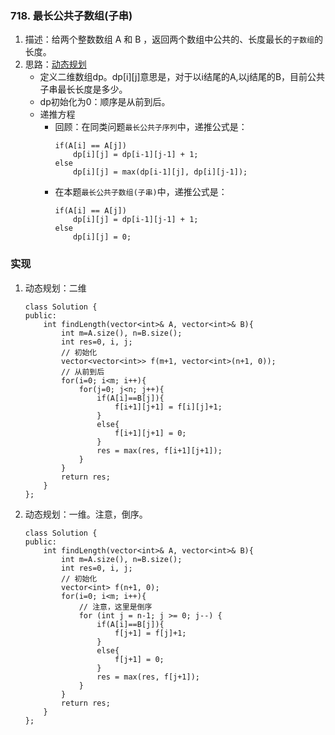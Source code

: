 
### 718. 最长公共子数组(子串)
1. 描述：给两个整数数组 A 和 B ，返回两个数组中公共的、长度最长的`子数组`的长度。
2. 思路：[动态规划](https://mp.weixin.qq.com/s/XJyujBI5nofVE9CUbStemA)
    - 定义二维数组dp。dp[i][j]意思是，对于以i结尾的A,以j结尾的B，目前公共子串最长长度是多少。
    - dp初始化为0：顺序是从前到后。
    - 递推方程
        * 回顾：在同类问题`最长公共子序列`中，递推公式是：
            ```
            if(A[i] == A[j])
                dp[i][j] = dp[i-1][j-1] + 1;
            else
                dp[i][j] = max(dp[i-1][j], dp[i][j-1]);
            ```
        * 在本题`最长公共子数组(子串)`中，递推公式是：
            ```
            if(A[i] == A[j])
                dp[i][j] = dp[i-1][j-1] + 1;
            else
                dp[i][j] = 0;
            ```


### 实现
1. 动态规划：二维
    ```
    class Solution {
    public:
        int findLength(vector<int>& A, vector<int>& B){
            int m=A.size(), n=B.size();
            int res=0, i, j;
            // 初始化
            vector<vector<int>> f(m+1, vector<int>(n+1, 0));
            // 从前到后
            for(i=0; i<m; i++){
                for(j=0; j<n; j++){
                    if(A[i]==B[j]){
                        f[i+1][j+1] = f[i][j]+1;
                    }
                    else{
                        f[i+1][j+1] = 0;
                    }
                    res = max(res, f[i+1][j+1]);
                }
            }
            return res;
        }    
    };
    ```
2. 动态规划：一维。注意，倒序。
    ```
    class Solution {
    public:
        int findLength(vector<int>& A, vector<int>& B){
            int m=A.size(), n=B.size();
            int res=0, i, j;
            // 初始化
            vector<int> f(n+1, 0);
            for(i=0; i<m; i++){
                // 注意，这里是倒序
                for (int j = n-1; j >= 0; j--) {
                    if(A[i]==B[j]){
                        f[j+1] = f[j]+1;
                    }
                    else{
                        f[j+1] = 0;
                    }
                    res = max(res, f[j+1]);
                }
            }
            return res;
        }    
    };
    ```
